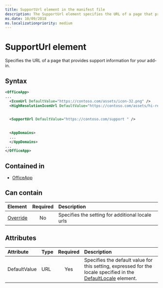 ```yaml
---
title: SupportUrl element in the manifest file
description: The SupportUrl element specifies the URL of a page that provides support information for your add-in.
ms.date: 10/09/2018
ms.localizationpriority: medium
---
```


# SupportUrl element

Specifies the URL of a page that provides support information for your add-in.

## Syntax

```XML
<OfficeApp>
...
  <IconUrl DefaultValue="https://contoso.com/assets/icon-32.png" />
  <HighResolutionIconUrl DefaultValue="https://contoso.com/assets/hi-res-icon.png"/>
  
  
  <SupportUrl DefaultValue="https://contoso.com/support " />
  
  
  <AppDomains>
  ...
  </AppDomains>
...
</OfficeApp>
```

## Contained in

- [OfficeApp](officeapp.md)

## Can contain

|  Element | Required | Description  |
|:-----|:-----:|:-----|
|  [Override](override.md)   | No | Specifies the setting for additional locale urls |

## Attributes

|Attribute|Type|Required|Description|
|:-----|:-----|:-----:|:-----|
|DefaultValue|URL|Yes|Specifies the default value for this setting, expressed for the locale specified in the [DefaultLocale](defaultlocale.md) element.|
